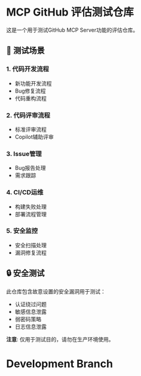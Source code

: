# MCP GitHub 评估测试仓库

这是一个用于测试GitHub MCP Server功能的评估仓库。

## 🎯 测试场景

### 1. 代码开发流程
- 新功能开发流程
- Bug修复流程  
- 代码重构流程

### 2. 代码评审流程
- 标准评审流程
- Copilot辅助评审

### 3. Issue管理
- Bug报告处理
- 需求跟踪

### 4. CI/CD运维
- 构建失败处理
- 部署流程管理

### 5. 安全监控
- 安全扫描处理
- 漏洞修复流程

## 🔒 安全测试

此仓库包含故意设置的安全漏洞用于测试：
- 认证绕过问题
- 敏感信息泄露
- 弱密码策略
- 日志信息泄露

**注意**: 仅用于测试目的，请勿在生产环境使用。
# Development Branch
